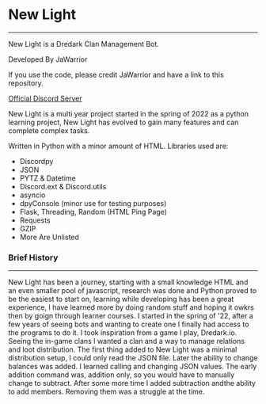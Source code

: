 # New Light 
----------
New Light is a Dredark Clan Management Bot.

Developed By JaWarrior

If you use the code, please credit JaWarrior and have a link to this repository.

[Official Discord Server](https://discord.gg/WGmCS7pJ48)

New Light is a multi year project started in the spring of 2022 as a python learning project, New Light has evolved to gain many features and can complete complex tasks.

Written in Python with a minor amount of HTML. Libraries used are:
- Discordpy
- JSON
- PYTZ & Datetime
- Discord.ext & Discord.utils
- asyncio
- dpyConsole (minor use for testing purposes)
- Flask, Threading, Random (HTML Ping Page)
- Requests
- GZIP
- More Are Unlisted

### Brief History
-----
New Light has been a journey, starting with a small knowledge HTML and an even smaller pool of javascript, research was done and Python proved to be the easiest to start on, learning while developing has been a great experience, I have learned more by doing random stuff and hoping it owkrs then by goign through learner courses. I started in the spring of '22, after a few years of seeing bots and wanting to create one I finally had access to the programs to do it. I took inspiration from a game I play, Dredark.io. Seeing the in-game clans I wanted a clan and a way to manage relations and loot distribution. The first thing added to New Light was a minimal distribution setup, I could only read the JSON file. Later the ability to change balances was added. I learned calling and changing JSON values. The early addition command was, addition only, so you would have to manually change to subtract. After some more time I added subtraction andthe ability to add members. Removing them was a struggle at the time.
